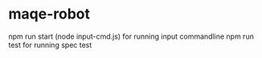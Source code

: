 ﻿# maqe-robot

npm run start (node input-cmd.js) for running input commandline
npm run test for running spec test
